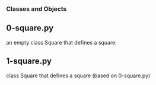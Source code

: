 ### Classes and Objects
## 0-square.py
 an empty class Square that defines a square:
## 1-square.py
class Square that defines a square (based on 0-square.py)
